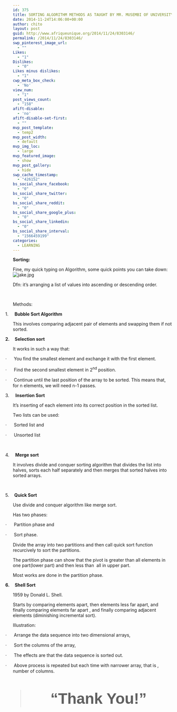 ```yaml
---
id: 375
title: SORTING ALGORITHM METHODS AS TAUGHT BY MR. MUSEMBI OF UNIVERSITY OF ELDORET
date: 2014-11-24T14:06:00+00:00
author: chito
layout: post
guid: http://www.afriqueunique.org/2014/11/24/8303146/
permalink: /2014/11/24/8303146/
swp_pinterest_image_url:
  - ""
Likes:
  - "1"
Dislikes:
  - "0"
Likes minus dislikes:
  - "1"
cwp_meta_box_check:
  - 'No'
view_num:
  - "1"
post_views_count:
  - "158"
afift-disable:
  - 'no'
afift-disable-set-first:
  - ""
mvp_post_template:
  - temp2
mvp_post_width:
  - default
mvp_img_loc:
  - large
mvp_featured_image:
  - show
mvp_post_gallery:
  - hide
swp_cache_timestamp:
  - "426152"
bs_social_share_facebook:
  - "0"
bs_social_share_twitter:
  - "0"
bs_social_share_reddit:
  - "0"
bs_social_share_google_plus:
  - "0"
bs_social_share_linkedin:
  - "0"
bs_social_share_interval:
  - "1566459199"
categories:
  - LEARNING
---
```

<p class="MsoNormal">
  <strong>Sorting:</strong>
</p>

<p class="MsoNormal">
  Fine, my quick typing on Algorithm, some quick points you can take down:<img src="https://www.afriqueunique.org/files/jake.jpg" alt="jake.jpg" />
</p>

<p class="MsoNormal">
  Dfn: it’s arranging a list of values into ascending or descending order.
</p>

&nbsp;

<p class="MsoNormal">
  Methods:
</p>

<p class="MsoListParagraph" style="text-indent: -.25in;">
  1.<span style="font-size: 7pt;">&nbsp;&nbsp;&nbsp;&nbsp;&nbsp;&nbsp;</span> <strong>Bubble Sort Algorithm</strong>
</p>

<p class="MsoNormal">
  This involves comparing adjacent pair of elements and swapping them if not sorted.
</p>

<p class="MsoListParagraph" style="text-indent: -.25in;">
  <span style="font-weight: bold;">2.<span style="font-size: 7pt;">&nbsp;&nbsp;&nbsp;&nbsp;&nbsp;&nbsp;</span> Selection sort</span>
</p>

<p class="MsoNormal">
  It works in such a way that:
</p>

<p class="MsoListParagraphCxSpFirst" style="text-indent: -.25in;">
  <span style="font-family: Symbol;">·<span style="font-size: 7pt; font-family: 'Times New Roman';">&nbsp;&nbsp;&nbsp;&nbsp;&nbsp;&nbsp;&nbsp;&nbsp;</span></span> You find the smallest element and exchange it with the first element.
</p>

<p class="MsoListParagraphCxSpMiddle" style="text-indent: -.25in;">
  <span style="font-family: Symbol;">·<span style="font-size: 7pt; font-family: 'Times New Roman';">&nbsp;&nbsp;&nbsp;&nbsp;&nbsp;&nbsp;&nbsp;&nbsp;</span></span> Find the second smallest element in 2<sup>nd</sup> position.
</p>

<p class="MsoListParagraphCxSpMiddle" style="text-indent: -.25in;">
  <span style="font-family: Symbol;">·<span style="font-size: 7pt; font-family: 'Times New Roman';">&nbsp;&nbsp;&nbsp;&nbsp;&nbsp;&nbsp;&nbsp;&nbsp;</span></span> Continue until the last position of the array to be sorted. This means that, for n elements, we will need n-1 passes.
</p>

<p class="MsoListParagraphCxSpLast" style="text-indent: -.25in;">
  3.<span style="font-size: 7pt;">&nbsp;&nbsp;&nbsp;&nbsp;&nbsp;&nbsp;</span> <strong>Insertion Sort</strong>
</p>

<p class="MsoNormal">
  It’s inserting of each element into its correct position in the sorted list.
</p>

<p class="MsoNormal">
  Two lists can be used:
</p>

<p class="MsoListParagraphCxSpFirst" style="text-indent: -.25in;">
  <span style="font-family: Symbol;">·<span style="font-size: 7pt; font-family: 'Times New Roman';">&nbsp;&nbsp;&nbsp;&nbsp;&nbsp;&nbsp;&nbsp;&nbsp;</span></span> Sorted list and
</p>

<p class="MsoListParagraphCxSpLast" style="text-indent: -.25in;">
  <span style="font-family: Symbol;">·<span style="font-size: 7pt; font-family: 'Times New Roman';">&nbsp;&nbsp;&nbsp;&nbsp;&nbsp;&nbsp;&nbsp;&nbsp;</span></span> Unsorted list
</p>

&nbsp;

<p class="MsoListParagraph" style="text-indent: -.25in;">
  4.<span style="font-size: 7pt;">&nbsp;&nbsp;&nbsp;&nbsp;<span style="font-weight: bold;">&nbsp;&nbsp;</span></span> <strong>Merge sort</strong>
</p>

<p class="MsoNormal">
  It involves divide and conquer sorting algorithm that divides the list into halves, sorts each half separately and then merges that sorted halves into sorted arrays.
</p>

&nbsp;

<p class="MsoListParagraph" style="text-indent: -.25in;">
  5.<span style="font-weight: bold;"><span style="font-size: 7pt;">&nbsp;&nbsp;&nbsp;&nbsp;&nbsp;&nbsp;</span> Quick Sort</span>
</p>

<p class="MsoNormal">
  Use divide and conquer algorithm like merge sort.
</p>

<p class="MsoNormal">
  Has two phases:
</p>

<p class="MsoListParagraphCxSpFirst" style="text-indent: -.25in;">
  <span style="font-family: Symbol;">·<span style="font-size: 7pt; font-family: 'Times New Roman';">&nbsp;&nbsp;&nbsp;&nbsp;&nbsp;&nbsp;&nbsp;&nbsp;</span></span> Partition phase and
</p>

<p class="MsoListParagraphCxSpLast" style="text-indent: -.25in;">
  <span style="font-family: Symbol;">·<span style="font-size: 7pt; font-family: 'Times New Roman';">&nbsp;&nbsp;&nbsp;&nbsp;&nbsp;&nbsp;&nbsp;&nbsp;</span></span> Sort phase.
</p>

<p class="MsoNormal">
  Divide the array into two partitions and then call quick sort function recurcively to sort the partitions.
</p>

<p class="MsoNormal">
  The partition phase can show that the pivot is greater than all elements in one part(lower part) and then less than&nbsp; all in upper part.
</p>

<p class="MsoNormal">
  Most works are done in the partition phase.
</p>

<p class="MsoListParagraph" style="text-indent: -.25in;">
  <span style="font-weight: bold;">6.<span style="font-size: 7pt;">&nbsp;&nbsp;&nbsp;&nbsp;&nbsp;&nbsp;</span> Shell Sort</span>
</p>

<p class="MsoNormal">
  1959 by Donald L. Shell.
</p>

<p class="MsoNormal">
  Starts by comparing elements apart, then elements less far apart, and finally comparing elements far apart , and finally comparing adjacent elements (diminishing incremental sort).
</p>

<p class="MsoNormal">
  Illustration:
</p>

<p class="MsoListParagraphCxSpFirst" style="text-indent: -.25in;">
  <span style="font-family: Symbol;">·<span style="font-size: 7pt; font-family: 'Times New Roman';">&nbsp;&nbsp;&nbsp;&nbsp;&nbsp;&nbsp;&nbsp;&nbsp;</span></span> Arrange the data sequence into two dimensional arrays,
</p>

<p class="MsoListParagraphCxSpMiddle" style="text-indent: -.25in;">
  <span style="font-family: Symbol;">·<span style="font-size: 7pt; font-family: 'Times New Roman';">&nbsp;&nbsp;&nbsp;&nbsp;&nbsp;&nbsp;&nbsp;&nbsp;</span></span> Sort the columns of the array,
</p>

<p class="MsoListParagraphCxSpMiddle" style="text-indent: -.25in;">
  <span style="font-family: Symbol;">·<span style="font-size: 7pt; font-family: 'Times New Roman';">&nbsp;&nbsp;&nbsp;&nbsp;&nbsp;&nbsp;&nbsp;&nbsp;</span></span> The effects are that the data sequence is sorted out.
</p>

<p class="MsoListParagraphCxSpMiddle" style="text-indent: -.25in;">
  <span style="font-family: Symbol;">·<span style="font-size: 7pt; font-family: 'Times New Roman';">&nbsp;&nbsp;&nbsp;&nbsp;&nbsp;&nbsp;&nbsp;&nbsp;</span></span> Above process is repeated but each time with narrower array, that is , number of columns.
</p>

&nbsp;

> <h4 style="text-align: center;">
>   <span style="font-family: 'arial black', sans-serif; font-size: 36pt;">&#8220;Thank You!&#8221;</span>
> </h4>

&nbsp;
